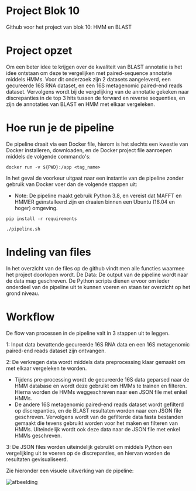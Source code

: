 # Project Blok 10 
Github voor het project van blok 10: HMM en BLAST

# Project opzet
Om een beter idee te krijgen over de kwaliteit van BLAST annotatie is het idee ontstaan om deze te vergelijken met paired-sequence annotatie middels HMMs. Voor dit onderzoek zijn 2 datasets aangeleverd, een gecureerde 16S RNA dataset, en een 16S metagenomic paired-end reads dataset. Vervolgens wordt bij de vergelijking van de annotatie gekeken naar discrepanties in de top 3 hits tussen de forward en reverse sequenties, en zijn de annotaties van BLAST en HMM met elkaar vergeleken. 

# Hoe run je de pipeline
De pipeline draait via een Docker file, hierom is het slechts een kwestie van Docker installeren, downloaden, en de Docker project file aanroepen middels de volgende commando's:
```docker build --tag <tag_name>
docker run -v ${PWD}:/app <tag_name>
```

In het geval de voorkeur uitgaat naar een instantie van de pipeline zonder gebruik van Docker voer dan de volgende stappen uit:
- Note: De pipeline maakt gebruik Python 3.8, en vereist dat MAFFT en HMMER geïnstalleerd zijn en draaien binnen een Ubuntu (16.04 en hoger) omgeving. 
```
pip install -r requirements

./pipeline.sh
```

# Indeling van files
In het overzicht van de files op de github vindt men alle functies waarmee het project doorlopen wordt. De 
Data: De output van de pipeline wordt naar de data map geschreven.
De Python scripts dienen ervoor om ieder onderdeel van de pipeline uit te kunnen voeren en staan ter overzicht op het grond niveau.

# Workflow
De flow van processen in de pipeline valt in 3 stappen uit te leggen.

1: Input data bevattende gecureerde 16S RNA data en een 16S metagenomic paired-end reads dataset zijn ontvangen.

2: De verkregen data wordt middels data preprocessing klaar gemaakt om met elkaar vergeleken te worden. 
  - Tijdens pre-processing wordt de gecureerde 16S data geparsed naar de HMM database en wordt deze gebruikt om HMMs te trainen en filteren. Hierna worden de HMMs weggeschreven naar een JSON file met enkel HMMs.
  - De andere 16S metagenomic paired-end reads dataset wordt gefilterd op discrepanties, en de BLAST resultaten worden naar een JSON file geschreven. Vervolgens wordt van de gefilterde data fasta bestanden gemaakt die tevens gebruikt worden voor het maken en filteren van HMMs. Uiteindelijk wordt ook deze data naar de JSON file met enkel HMMs geschreven. 

3: De JSON files worden uiteindelijk gebruikt om middels Python een vergelijking uit te voeren op de discrepanties, en hiervan worden de resultaten gevisualiseerd. 

Zie hieronder een visuele uitwerking van de pipeline:

![afbeelding](https://user-images.githubusercontent.com/43109428/121917120-12f5ee00-cd35-11eb-8dbc-2cf0eecc0a00.png)


